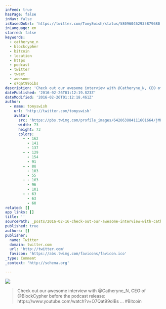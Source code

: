 ```yaml
---
inFeed: true
hasPage: false
inNav: false
isBasedOnUrl: 'https://twitter.com/TonySwish/status/580960462935879680'
inLanguage: en
starred: false
keywords:
  - catheryne_n
  - blockcypher
  - bitcoin
  - location
  - https
  - podcast
  - twitter
  - tweet
  - awesome
  - o7qat99oibs
description: 'Check out our awesome interview with @Catheryne_N, CEO of @BlockCypher before the podcast release: https://www.youtube.com/watch?v=O7Qat99oIBs ... #Bitcoin'
datePublished: '2016-02-26T01:12:19.823Z'
dateModified: '2016-02-26T01:12:18.461Z'
author:
  - name: tonyswish
    url: 'http://twitter.com/tonyswish'
    avatar:
      src: 'https://pbs.twimg.com/profile_images/642063884111601664/jMFb51VS_bigger.jpg'
      width: 73
      height: 73
      colors:
        - - 162
          - 141
          - 137
        - - 129
          - 154
          - 91
        - - 88
          - 103
          - 55
        - - 103
          - 96
          - 101
        - - 63
          - 63
          - 60
related: []
app_links: []
title: ''
sourcePath: _posts/2016-02-16-check-out-our-awesome-interview-with-catheryne_n-ceo-of-b.md
published: true
authors: []
publisher:
  name: Twitter
  domain: twitter.com
  url: 'http://twitter.com'
  favicon: 'https://abs.twimg.com/favicons/favicon.ico'
_type: Comment
_context: 'http://schema.org'

---
```

![](https://the-grid-user-content.s3-us-west-2.amazonaws.com/0bfb5d20-7e93-4842-bd54-bd93c8e14389.png)

> Check out our awesome interview with &commat;Catheryne&lowbar;N&comma; CEO of &commat;BlockCypher before the podcast release&colon; https&colon;&sol;&sol;www&period;youtube&period;com&sol;watch&quest;v&equals;O7Qat99oIBs &period;&period;&period; &num;Bitcoin